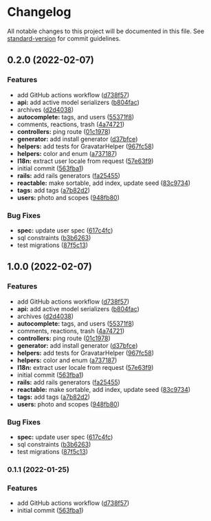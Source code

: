 # Changelog

All notable changes to this project will be documented in this file. See [standard-version](https://github.com/conventional-changelog/standard-version) for commit guidelines.

## 0.2.0 (2022-02-07)


### Features

* add GitHub actions workflow ([d738f57](https://github.com/oleoneto/cartofi/commits/d738f577983e775ad2012c1828b41f81b8f7beba))
* **api:** add active model serializers ([b804fac](https://github.com/oleoneto/cartofi/commits/b804facfd96ebeb3050e65eb147fe00e7990761f))
* archives ([d2d4038](https://github.com/oleoneto/cartofi/commits/d2d40384e593543d1bca07f3bef02d08329abba4))
* **autocomplete:** tags, and users ([55371f8](https://github.com/oleoneto/cartofi/commits/55371f8f7d552010332f54657673a8bdad8b591b))
* comments, reactions, trash ([4a74721](https://github.com/oleoneto/cartofi/commits/4a74721b0f7813be706aaa89d42bf0ae32c23e83))
* **controllers:** ping route ([01c1978](https://github.com/oleoneto/cartofi/commits/01c1978d6d21379d49a23fb040e55f2e2226c6de))
* **generator:** add install generator ([d37bfce](https://github.com/oleoneto/cartofi/commits/d37bfced12d56c53e79a7a42405980d7154f8a08))
* **helpers:** add tests for GravatarHelper ([967fc58](https://github.com/oleoneto/cartofi/commits/967fc58cb628ec7a7c1baebadbd9845e1d718a99))
* **helpers:** color and enum ([a737187](https://github.com/oleoneto/cartofi/commits/a737187e3b3a05ac68fb7c720374397096e1d465))
* **I18n:** extract user locale from request ([57e63f9](https://github.com/oleoneto/cartofi/commits/57e63f95440084c80cc97dfa78d4cef3dee9f7bd))
* initial commit ([563fba1](https://github.com/oleoneto/cartofi/commits/563fba173b6481c28331d51d885f0d06c314c0b6))
* **rails:** add rails generators ([fa25455](https://github.com/oleoneto/cartofi/commits/fa25455ebcb719029c00f95cbe31671d4b824ce9))
* **reactable:** make sortable, add index, update seed ([83c9734](https://github.com/oleoneto/cartofi/commits/83c9734c9dec795a33302a1b6829e5143f5d9dc1))
* **tags:** add tags ([a7b82d2](https://github.com/oleoneto/cartofi/commits/a7b82d23d762076bf57ae4c5f002865e9af8267e))
* **users:** photo and scopes ([948fb80](https://github.com/oleoneto/cartofi/commits/948fb803390d87870642d8c8a4842a028bdbe146))


### Bug Fixes

* **spec:** update user spec ([617c4fc](https://github.com/oleoneto/cartofi/commits/617c4fc621d091616d31b6e959fc49040feb4c78))
* sql constraints ([b3b6263](https://github.com/oleoneto/cartofi/commits/b3b62634a6d0d01a61fb863c1416ff0fea0c53d5))
* test migrations ([87f5c13](https://github.com/oleoneto/cartofi/commits/87f5c1317a5acffb2bad5661cfa4b7afc95104f4))

## 1.0.0 (2022-02-07)


### Features

* add GitHub actions workflow ([d738f57](https://github.com/oleoneto/cartofi/commits/d738f577983e775ad2012c1828b41f81b8f7beba))
* **api:** add active model serializers ([b804fac](https://github.com/oleoneto/cartofi/commits/b804facfd96ebeb3050e65eb147fe00e7990761f))
* archives ([d2d4038](https://github.com/oleoneto/cartofi/commits/d2d40384e593543d1bca07f3bef02d08329abba4))
* **autocomplete:** tags, and users ([55371f8](https://github.com/oleoneto/cartofi/commits/55371f8f7d552010332f54657673a8bdad8b591b))
* comments, reactions, trash ([4a74721](https://github.com/oleoneto/cartofi/commits/4a74721b0f7813be706aaa89d42bf0ae32c23e83))
* **controllers:** ping route ([01c1978](https://github.com/oleoneto/cartofi/commits/01c1978d6d21379d49a23fb040e55f2e2226c6de))
* **generator:** add install generator ([d37bfce](https://github.com/oleoneto/cartofi/commits/d37bfced12d56c53e79a7a42405980d7154f8a08))
* **helpers:** add tests for GravatarHelper ([967fc58](https://github.com/oleoneto/cartofi/commits/967fc58cb628ec7a7c1baebadbd9845e1d718a99))
* **helpers:** color and enum ([a737187](https://github.com/oleoneto/cartofi/commits/a737187e3b3a05ac68fb7c720374397096e1d465))
* **I18n:** extract user locale from request ([57e63f9](https://github.com/oleoneto/cartofi/commits/57e63f95440084c80cc97dfa78d4cef3dee9f7bd))
* initial commit ([563fba1](https://github.com/oleoneto/cartofi/commits/563fba173b6481c28331d51d885f0d06c314c0b6))
* **rails:** add rails generators ([fa25455](https://github.com/oleoneto/cartofi/commits/fa25455ebcb719029c00f95cbe31671d4b824ce9))
* **reactable:** make sortable, add index, update seed ([83c9734](https://github.com/oleoneto/cartofi/commits/83c9734c9dec795a33302a1b6829e5143f5d9dc1))
* **tags:** add tags ([a7b82d2](https://github.com/oleoneto/cartofi/commits/a7b82d23d762076bf57ae4c5f002865e9af8267e))
* **users:** photo and scopes ([948fb80](https://github.com/oleoneto/cartofi/commits/948fb803390d87870642d8c8a4842a028bdbe146))


### Bug Fixes

* **spec:** update user spec ([617c4fc](https://github.com/oleoneto/cartofi/commits/617c4fc621d091616d31b6e959fc49040feb4c78))
* sql constraints ([b3b6263](https://github.com/oleoneto/cartofi/commits/b3b62634a6d0d01a61fb863c1416ff0fea0c53d5))
* test migrations ([87f5c13](https://github.com/oleoneto/cartofi/commits/87f5c1317a5acffb2bad5661cfa4b7afc95104f4))

### 0.1.1 (2022-01-25)


### Features

* add GitHub actions workflow ([d738f57](https://github.com/oleoneto/cartofi/commits/d738f577983e775ad2012c1828b41f81b8f7beba))
* initial commit ([563fba1](https://github.com/oleoneto/cartofi/commits/563fba173b6481c28331d51d885f0d06c314c0b6))
